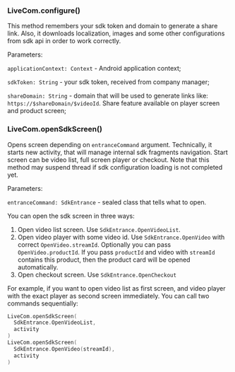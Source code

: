 ### LiveCom.configure()

This method remembers your sdk token and domain to generate a share link. Also, it downloads localization, images and some other configurations from sdk api in order to work correctly.

Parameters:

`applicationContext: Context` - Android application context;

`sdkToken: String` - your sdk token, received from company manager;

`shareDomain: String` - domain that will be used to generate links like: `https://$shareDomain/$videoId`. Share feature available on player screen and product screen;

### LiveCom.openSdkScreen()

Opens screen depending on `entranceCommand` argument. Technically, it starts new activity, that will manage internal sdk fragments navigation. Start screen can be video list, full screen player or checkout. Note that this method may suspend thread if sdk configuration loading is not completed yet.

Parameters:

`entranceCommand: SdkEntrance` - sealed class that tells what to open.

You can open the sdk screen in three ways:

1.  Open video list screen. Use `SdkEntrance.OpenVideoList`.
2.  Open video player with some video id. Use `SdkEntrance.OpenVideo` with correct `OpenVideo.streamId`. Optionally you can pass `OpenVideo.productId`. If you pass `productId` and video with `streamId` contains this product, then the product card will be opened automatically.
3.  Open checkout screen. Use `SdkEntrance.OpenCheckout`

For example, if you want to open video list as first screen, and video player with the exact player as second screen immediately. You can call two commands sequentially:

```kotlin
LiveCom.openSdkScreen(
  SdkEntrance.OpenVideoList,
  activity
)
LiveCom.openSdkScreen(
  SdkEntrance.OpenVideo(streamId),
  activity
)
```

